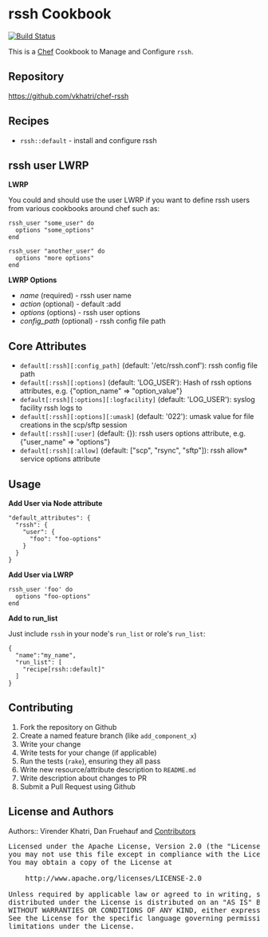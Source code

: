 rssh Cookbook
=============

[![Build Status](https://travis-ci.org/vkhatri/chef-rssh.svg?branch=master)](https://travis-ci.org/vkhatri/chef-rssh)

This is a [Chef] Cookbook to Manage and Configure `rssh`.


## Repository

https://github.com/vkhatri/chef-rssh


## Recipes

- `rssh::default`      - install and configure rssh


## rssh user LWRP

**LWRP**

You could and should use the user LWRP if you want to define rssh users from
various cookbooks around chef such as:


    rssh_user "some_user" do
      options "some_options"
    end

    rssh_user "another_user" do
      options "more options"
    end


**LWRP Options**

- *name* (required) - rssh user name
- *action* (optional) - default :add
- *options* (options) - rssh user options
- *config_path* (optional) - rssh config file path


## Core Attributes

* `default[:rssh][:config_path]` (default: '/etc/rssh.conf'): rssh config file path
* `default[:rssh][:options]` (default: 'LOG_USER'): Hash of rssh options attributes, e.g. {"option_name" => "option_value"}
* `default[:rssh][:options][:logfacility]` (default: 'LOG_USER'): syslog facility rssh logs to
* `default[:rssh][:options][:umask]` (default: '022'): umask value for file creations in the scp/sftp session
* `default[:rssh][:user]` (default: {}): rssh users options attribute, e.g. {"user_name" => "options"}
* `default[:rssh][:allow]` (default: ["scp", "rsync", "sftp"]): rssh allow* service options attribute


## Usage

**Add User via Node attribute**

    "default_attributes": {
      "rssh": {
        "user": {
          "foo": "foo-options"
        }
      }
    }


**Add User via LWRP**

    rssh_user 'foo' do
      options "foo-options"
    end


**Add to run_list**

Just include `rssh` in your node's `run_list` or role's `run_list`:


    {
      "name":"my_name",
      "run_list": [
        "recipe[rssh::default]"
      ]
    }


## Contributing

1. Fork the repository on Github
2. Create a named feature branch (like `add_component_x`)
3. Write your change
4. Write tests for your change (if applicable)
5. Run the tests (`rake`), ensuring they all pass
6. Write new resource/attribute description to `README.md`
7. Write description about changes to PR
8. Submit a Pull Request using Github


## License and Authors

Authors:: Virender Khatri, Dan Fruehauf and [Contributors]

<pre>
Licensed under the Apache License, Version 2.0 (the "License");
you may not use this file except in compliance with the License.
You may obtain a copy of the License at

    http://www.apache.org/licenses/LICENSE-2.0

Unless required by applicable law or agreed to in writing, software
distributed under the License is distributed on an "AS IS" BASIS,
WITHOUT WARRANTIES OR CONDITIONS OF ANY KIND, either express or implied.
See the License for the specific language governing permissions and
limitations under the License.
</pre>


[Contributors]: https://github.com/vkhatri/chef-rssh/graphs/contributors
[Chef]: https://www.getchef.com/chef/
